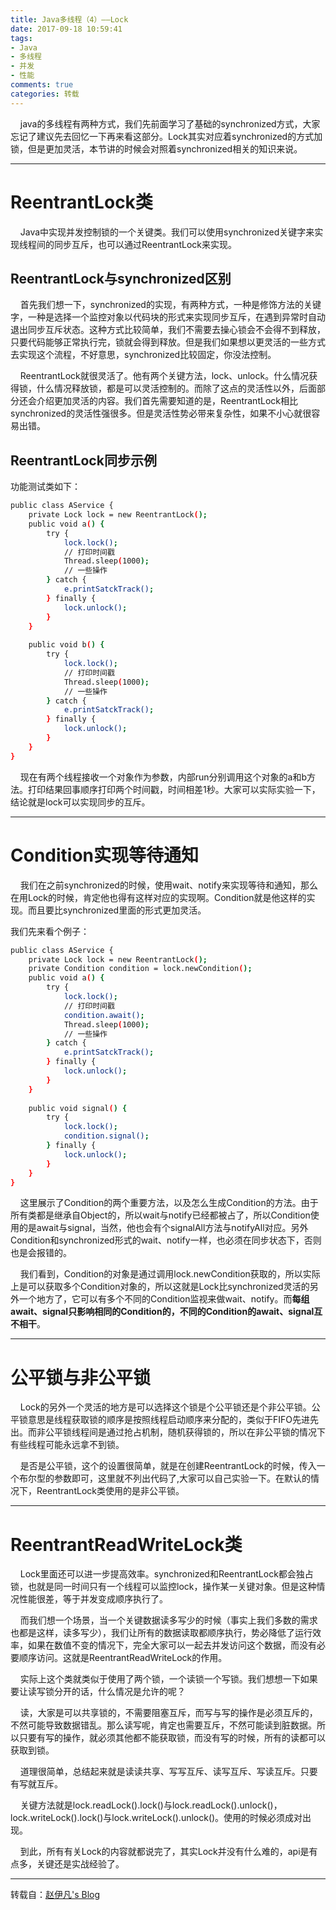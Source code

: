 ```yaml
---
title: Java多线程（4）——Lock
date: 2017-09-18 10:59:41
tags:
- Java
- 多线程
- 并发
- 性能
comments: true
categories: 转载
---
```

&nbsp;&nbsp;&nbsp;&nbsp;java的多线程有两种方式，我们先前面学习了基础的synchronized方式，大家忘记了建议先去回忆一下再来看这部分。Lock其实对应着synchronized的方式加锁，但是更加灵活，本节讲的时候会对照着synchronized相关的知识来说。

---
# ReentrantLock类
&nbsp;&nbsp;&nbsp;&nbsp;Java中实现并发控制锁的一个关键类。我们可以使用synchronized关键字来实现线程间的同步互斥<!-- more -->，也可以通过ReentrantLock来实现。

## ReentrantLock与synchronized区别
&nbsp;&nbsp;&nbsp;&nbsp;首先我们想一下，synchronized的实现，有两种方式，一种是修饰方法的关键字，一种是选择一个监控对象以代码块的形式来实现同步互斥，在遇到异常时自动退出同步互斥状态。这种方式比较简单，我们不需要去操心锁会不会得不到释放，只要代码能够正常执行完，锁就会得到释放。但是我们如果想以更灵活的一些方式去实现这个流程，不好意思，synchronized比较固定，你没法控制。

&nbsp;&nbsp;&nbsp;&nbsp;ReentrantLock就很灵活了。他有两个关键方法，lock、unlock。什么情况获得锁，什么情况释放锁，都是可以灵活控制的。而除了这点的灵活性以外，后面部分还会介绍更加灵活的内容。我们首先需要知道的是，ReentrantLock相比synchronized的灵活性强很多。但是灵活性势必带来复杂性，如果不小心就很容易出错。

## ReentrantLock同步示例
功能测试类如下：
```bash
public class AService {
    private Lock lock = new ReentrantLock();
    public void a() {
        try {
            lock.lock();
            // 打印时间戳
            Thread.sleep(1000);
            // 一些操作
        } catch {
            e.printSatckTrack();
        } finally {
            lock.unlock();
        }
    }
 
    public void b() {
        try {
            lock.lock();
            // 打印时间戳
            Thread.sleep(1000);
            // 一些操作
        } catch {
            e.printSatckTrack();
        } finally {
            lock.unlock();
        }
    }
}
```
&nbsp;&nbsp;&nbsp;&nbsp;现在有两个线程接收一个对象作为参数，内部run分别调用这个对象的a和b方法。打印结果回事顺序打印两个时间戳，时间相差1秒。大家可以实际实验一下，结论就是lock可以实现同步的互斥。

---
# Condition实现等待通知
&nbsp;&nbsp;&nbsp;&nbsp;我们在之前synchronized的时候，使用wait、notify来实现等待和通知，那么在用Lock的时候，肯定他也得有这样对应的实现啊。Condition就是他这样的实现。而且要比synchronized里面的形式更加灵活。

我们先来看个例子：
```bash
public class AService {
    private Lock lock = new ReentrantLock();
    private Condition condition = lock.newCondition();
    public void a() {
        try {
            lock.lock();
            // 打印时间戳
            condition.await();
            Thread.sleep(1000);
            // 一些操作
        } catch {
            e.printSatckTrack();
        } finally {
            lock.unlock();
        }
    }
 
    public void signal() {
        try {
            lock.lock();
            condition.signal();
        } finally {
            lock.unlock();
        }
    }
}
```
&nbsp;&nbsp;&nbsp;&nbsp;这里展示了Condition的两个重要方法，以及怎么生成Condition的方法。由于所有类都是继承自Object的，所以wait与notify已经都被占了，所以Condition使用的是await与signal，当然，他也会有个signalAll方法与notifyAll对应。另外Condition和synchronized形式的wait、notify一样，也必须在同步状态下，否则也是会报错的。

&nbsp;&nbsp;&nbsp;&nbsp;我们看到，Condition的对象是通过调用lock.newCondition获取的，所以实际上是可以获取多个Condition对象的，所以这就是Lock比synchronized灵活的另外一个地方了，它可以有多个不同的Condition监视来做wait、notify。而**每组await、signal只影响相同的Condition的，不同的Condition的await、signal互不相干**。

---
# 公平锁与非公平锁
&nbsp;&nbsp;&nbsp;&nbsp;Lock的另外一个灵活的地方是可以选择这个锁是个公平锁还是个非公平锁。公平锁意思是线程获取锁的顺序是按照线程启动顺序来分配的，类似于FIFO先进先出。而非公平锁线程间是通过抢占机制，随机获得锁的，所以在非公平锁的情况下有些线程可能永远拿不到锁。

&nbsp;&nbsp;&nbsp;&nbsp;是否是公平锁，这个的设置很简单，就是在创建ReentrantLock的时候，传入一个布尔型的参数即可，这里就不列出代码了,大家可以自己实验一下。在默认的情况下，ReentrantLock类使用的是非公平锁。

---
# ReentrantReadWriteLock类
&nbsp;&nbsp;&nbsp;&nbsp;Lock里面还可以进一步提高效率。synchronized和ReentrantLock都会独占锁，也就是同一时间只有一个线程可以监控lock，操作某一关键对象。但是这种情况性能很差，等于并发变成顺序执行了。

&nbsp;&nbsp;&nbsp;&nbsp;而我们想一个场景，当一个关键数据读多写少的时候（事实上我们多数的需求也都是这样，读多写少），我们让所有的数据读取都顺序执行，势必降低了运行效率，如果在数值不变的情况下，完全大家可以一起去并发访问这个数据，而没有必要顺序访问。这就是ReentrantReadWriteLock的作用。

&nbsp;&nbsp;&nbsp;&nbsp;实际上这个类就类似于使用了两个锁，一个读锁一个写锁。我们想想一下如果要让读写锁分开的话，什么情况是允许的呢？

&nbsp;&nbsp;&nbsp;&nbsp;读，大家是可以共享锁的，不需要阻塞互斥，而写与写的操作是必须互斥的，不然可能导致数据错乱。那么读写呢，肯定也需要互斥，不然可能读到脏数据。所以只要有写的操作，就必须其他都不能获取锁，而没有写的时候，所有的读都可以获取到锁。

&nbsp;&nbsp;&nbsp;&nbsp;道理很简单，总结起来就是读读共享、写写互斥、读写互斥、写读互斥。只要有写就互斥。

&nbsp;&nbsp;&nbsp;&nbsp;关键方法就是lock.readLock().lock()与lock.readLock().unlock()，lock.writeLock().lock()与lock.writeLock().unlock()。使用的时候必须成对出现。

&nbsp;&nbsp;&nbsp;&nbsp;到此，所有有关Lock的内容就都说完了，其实Lock并没有什么难的，api是有点多，关键还是实战经验了。

---
转载自：[赵伊凡's Blog](http://irfen.me/java-multi-thread-4/)